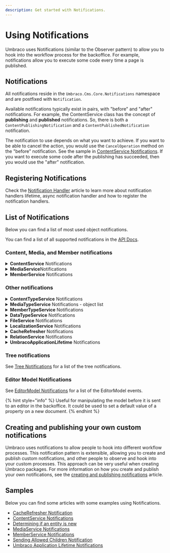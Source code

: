 ```yaml
---
description: Get started with Notifications.
---
```


# Using Notifications

Umbraco uses Notifications (similar to the Observer pattern) to allow you to hook into the workflow process for the backoffice. For example, notifications allow you to execute some code every time a page is published.

## Notifications

All notifications reside in the `Umbraco.Cms.Core.Notifications` namespace and are postfixed with `Notification`.

Available notifications typically exist in pairs, with "before" and "after" notifications. For example, the ContentService class has the concept of **publishing** and **published** notifications. So, there is both a `ContentPublishingNotification` and a `ContentPublishedNotification` notification.

The notification to use depends on what you want to achieve. If you want to be able to cancel the action, you would use the `CancelOperation` method on the "before" notification. See the sample in [ContentService Notifications](contentservice-notifications.md). If you want to execute some code after the publishing has succeeded, then you would use the "after" notification.

## Registering Notifications

Check the [Notification Handler](notification-handler.md) article to learn more about notification handlers lifetime, async notification handler and how to register the notification handlers.

## List of Notifications

Below you can find a list of most used object notifications.

You can find a list of all supported notifications in the [API Docs](https://apidocs.umbraco.com/v10/csharp/api/Umbraco.Cms.Core.Notifications.html).

### Content, Media, and Member notifications

<details>

<summary><strong>ContentService</strong> Notifications</summary>

The ContentService class is the most commonly used type when extending Umbraco using notifications. ContentService implements IContentService. It provides access to operations involving IContent.

Below you can find a list of the most common ContentService object notifications.

* [ContentSavingNotification](https://apidocs.umbraco.com/v10/csharp/api/Umbraco.Cms.Core.Notifications.ContentSavingNotification.html)
* [ContentSavedNotification](https://apidocs.umbraco.com/v10/csharp/api/Umbraco.Cms.Core.Notifications.ContentSavedNotification.html)
* [ContentPublishingNotification](https://apidocs.umbraco.com/v10/csharp/api/Umbraco.Cms.Core.Notifications.ContentPublishingNotification.html)
* [ContentPublishedNotification](https://apidocs.umbraco.com/v10/csharp/api/Umbraco.Cms.Core.Notifications.ContentPublishedNotification.html)
* [ContentUnpublishingNotification](https://apidocs.umbraco.com/v10/csharp/api/Umbraco.Cms.Core.Notifications.ContentUnpublishingNotification.html)
* [ContentUnpublishedNotification](https://apidocs.umbraco.com/v10/csharp/api/Umbraco.Cms.Core.Notifications.ContentUnpublishedNotification.html)
* [ContentCopyingNotification](https://apidocs.umbraco.com/v10/csharp/api/Umbraco.Cms.Core.Notifications.ContentCopyingNotification.html)
* [ContentCopiedNotification](https://apidocs.umbraco.com/v10/csharp/api/Umbraco.Cms.Core.Notifications.ContentCopiedNotification.html)
* [ContentMovingNotification](https://apidocs.umbraco.com/v10/csharp/api/Umbraco.Cms.Core.Notifications.ContentMovingNotification.html)
* [ContentMovedNotification](https://apidocs.umbraco.com/v10/csharp/api/Umbraco.Cms.Core.Notifications.ContentMovedNotification.html)
* [ContentMovingToRecycleBinNotification](https://apidocs.umbraco.com/v10/csharp/api/Umbraco.Cms.Core.Notifications.ContentMovingToRecycleBinNotification.html)
* [ContentMovedToRecycleBinNotification](https://apidocs.umbraco.com/v10/csharp/api/Umbraco.Cms.Core.Notifications.ContentMovedToRecycleBinNotification.html)
* [ContentDeletingNotification](https://apidocs.umbraco.com/v10/csharp/api/Umbraco.Cms.Core.Notifications.ContentDeletingNotification.html)
* [ContentDeletedNotification](https://apidocs.umbraco.com/v10/csharp/api/Umbraco.Cms.Core.Notifications.ContentDeletedNotification.html)
* [ContentDeletingVersionsNotification](https://apidocs.umbraco.com/v10/csharp/api/Umbraco.Cms.Core.Notifications.ContentDeletingVersionsNotification.html)
* [ContentDeletedVersionsNotification](https://apidocs.umbraco.com/v10/csharp/api/Umbraco.Cms.Core.Notifications.ContentDeletedVersionsNotification.html)
* [ContentRollingBackNotification](https://apidocs.umbraco.com/v10/csharp/api/Umbraco.Cms.Core.Notifications.ContentRollingBackNotification.html)
* [ContentRolledBackNotification](https://apidocs.umbraco.com/v10/csharp/api/Umbraco.Cms.Core.Notifications.ContentRolledBackNotification.html)
* [ContentSendingToPublishNotification](https://apidocs.umbraco.com/v10/csharp/api/Umbraco.Cms.Core.Notifications.ContentSendingToPublishNotification.html)
* [ContentSentToPublishNotification](https://apidocs.umbraco.com/v10/csharp/api/Umbraco.Cms.Core.Notifications.ContentSentToPublishNotification.html)
* [ContentEmptyingRecycleBinNotification](https://apidocs.umbraco.com/v10/csharp/api/Umbraco.Cms.Core.Notifications.ContentEmptyingRecycleBinNotification.html)
* [ContentEmptiedRecycleBinNotification](https://apidocs.umbraco.com/v10/csharp/api/Umbraco.Cms.Core.Notifications.ContentEmptiedRecycleBinNotification.html)
* [ContentSavedBlueprintNotification](https://apidocs.umbraco.com/v10/csharp/api/Umbraco.Cms.Core.Notifications.ContentSavedBlueprintNotification.html)
* [ContentDeletedBlueprintNotification](https://apidocs.umbraco.com/v10/csharp/api/Umbraco.Cms.Core.Notifications.ContentDeletedBlueprintNotification.html)

</details>

<details>

<summary><strong>MediaService</strong>Notifications</summary>

Below you can find a list of the most common MediaService object notifications.

* [MediaSavingNotification](https://apidocs.umbraco.com/v10/csharp/api/Umbraco.Cms.Core.Notifications.MediaSavingNotification.html)
* [MediaSavedNotification](https://apidocs.umbraco.com/v10/csharp/api/Umbraco.Cms.Core.Notifications.MediaSavedNotification.html)
* [MediaMovingNotification](https://apidocs.umbraco.com/v10/csharp/api/Umbraco.Cms.Core.Notifications.MediaMovingNotification.html)
* [MediaMovedNotification](https://apidocs.umbraco.com/v10/csharp/api/Umbraco.Cms.Core.Notifications.MediaMovedNotification.html)
* [MediaMovingToRecycleBinNotification](https://apidocs.umbraco.com/v10/csharp/api/Umbraco.Cms.Core.Notifications.MediaMovingToRecycleBinNotification.html)
* [MediaMovedToRecycleBinNotification](https://apidocs.umbraco.com/v10/csharp/api/Umbraco.Cms.Core.Notifications.MediaMovedToRecycleBinNotification.html)
* [MediaDeletingNotification](https://apidocs.umbraco.com/v10/csharp/api/Umbraco.Cms.Core.Notifications.MediaDeletingNotification.html)
* [MediaDeletedNotification](https://apidocs.umbraco.com/v10/csharp/api/Umbraco.Cms.Core.Notifications.MediaDeletedNotification.html)
* [MediaDeletingVersionsNotification](https://apidocs.umbraco.com/v10/csharp/api/Umbraco.Cms.Core.Notifications.MediaDeletingVersionsNotification.html)
* [MediaDeletedVersionsNotification](https://apidocs.umbraco.com/v10/csharp/api/Umbraco.Cms.Core.Notifications.MediaDeletedVersionsNotification.html)

</details>

<details>

<summary><strong>MemberService</strong> Notifications</summary>

The MemberService implements IMemberService and provides access to operations involving IMember.

Below you can find a list of the most common MemberService object notifications.

* [MemberSavingNotification](https://apidocs.umbraco.com/v10/csharp/api/Umbraco.Cms.Core.Notifications.MemberSavingNotification.html)
* [MemberSavedNotification](https://apidocs.umbraco.com/v10/csharp/api/Umbraco.Cms.Core.Notifications.MemberSavedNotification.html)
* [MemberDeletingNotification](https://apidocs.umbraco.com/v10/csharp/api/Umbraco.Cms.Core.Notifications.MemberDeletingNotification.html)
* [MemberDeletedNotification](https://apidocs.umbraco.com/v10/csharp/api/Umbraco.Cms.Core.Notifications.MemberDeletedNotification.html)
* [AssignedMemberRolesNotification](https://apidocs.umbraco.com/v10/csharp/api/Umbraco.Cms.Core.Notifications.AssignedMemberRolesNotification.html)
* [RemovedMemberRolesNotification](https://apidocs.umbraco.com/v10/csharp/api/Umbraco.Cms.Core.Notifications.RemovedMemberRolesNotification.html)

</details>

### Other notifications

<details>

<summary><strong>ContentTypeService</strong> Notifications</summary>

The ContentTypeService class implements IContentTypeService. It provides access to operations involving IContentType.

Below you can find a list of the most common ContentTypeService object notifications.

* [ContentTypeSavingNotification](https://apidocs.umbraco.com/v10/csharp/api/Umbraco.Cms.Core.Notifications.ContentTypeSavingNotification.html)
* [ContentTypeSavedNotification](https://apidocs.umbraco.com/v10/csharp/api/Umbraco.Cms.Core.Notifications.ContentTypeSavedNotification.html)
* [ContentTypeDeletingNotification](https://apidocs.umbraco.com/v10/csharp/api/Umbraco.Cms.Core.Notifications.ContentTypeDeletingNotification.html)
* [ContentTypeDeletedNotification](https://apidocs.umbraco.com/v10/csharp/api/Umbraco.Cms.Core.Notifications.ContentTypeDeletedNotification.html)
* [ContentTypeMovingNotification](https://apidocs.umbraco.com/v10/csharp/api/Umbraco.Cms.Core.Notifications.ContentTypeMovingNotification.html)
* [ContentTypeMovedNotification](https://apidocs.umbraco.com/v10/csharp/api/Umbraco.Cms.Core.Notifications.ContentTypeMovedNotification.html)
* [ContentTypeChangedNotification](https://apidocs.umbraco.com/v10/csharp/api/Umbraco.Cms.Core.Notifications.ContentTypeChangedNotification.html)

</details>

<details>

<summary><strong>MediaTypeService</strong> Notifications - object list</summary>

The MediaTypeService class implements IMediaTypeService. It provides access to operations involving IMediaType.

Below you can find a list of the most common MediaTypeService object notifications.

* [MediaTypeSavingNotification](https://apidocs.umbraco.com/v10/csharp/api/Umbraco.Cms.Core.Notifications.MediaTypeSavingNotification.html)
* [MediaTypeSavedNotification](https://apidocs.umbraco.com/v10/csharp/api/Umbraco.Cms.Core.Notifications.MediaTypeSavedNotification.html)
* [MediaTypeDeletingNotification](https://apidocs.umbraco.com/v10/csharp/api/Umbraco.Cms.Core.Notifications.MediaTypeDeletingNotification.html)
* [MediaTypeDeletedNotification](https://apidocs.umbraco.com/v10/csharp/api/Umbraco.Cms.Core.Notifications.MediaTypeDeletedNotification.html)
* [MediaTypeMovingNotification](https://apidocs.umbraco.com/v10/csharp/api/Umbraco.Cms.Core.Notifications.MediaTypeMovingNotification.html)
* [MediaTypeMovedNotification](https://apidocs.umbraco.com/v10/csharp/api/Umbraco.Cms.Core.Notifications.MediaTypeMovedNotification.html)
* [MediaTypeChangedNotification](https://apidocs.umbraco.com/v10/csharp/api/Umbraco.Cms.Core.Notifications.MediaTypeChangedNotification.html)

</details>

<details>

<summary><strong>MemberTypeService</strong> Notifications</summary>

The MemberTypeService class implements IMemberTypeService. It provides access to operations involving IMemberType

Below you can find a list of the most common MemberTypeService object notifications.

* [MemberTypeSavingNotification](https://apidocs.umbraco.com/v10/csharp/api/Umbraco.Cms.Core.Notifications.MemberTypeSavingNotification.html)
* [MemberTypeSavedNotification](https://apidocs.umbraco.com/v10/csharp/api/Umbraco.Cms.Core.Notifications.MemberTypeSavedNotification.html)
* [MemberTypeDeletingNotification](https://apidocs.umbraco.com/v10/csharp/api/Umbraco.Cms.Core.Notifications.MemberTypeDeletingNotification.html)
* [MemberTypeDeletedNotification](https://apidocs.umbraco.com/v10/csharp/api/Umbraco.Cms.Core.Notifications.MemberTypeDeletedNotification.html)
* [MemberTypeMovingNotification](https://apidocs.umbraco.com/v10/csharp/api/Umbraco.Cms.Core.Notifications.MemberTypeMovingNotification.html)
* [MemberTypeMovedNotification](https://apidocs.umbraco.com/v10/csharp/api/Umbraco.Cms.Core.Notifications.MemberTypeMovedNotification.html)
* [MemberTypeChangedNotification](https://apidocs.umbraco.com/v10/csharp/api/Umbraco.Cms.Core.Notifications.MemberTypeChangedNotification.html)

</details>

<details>

<summary><strong>DataTypeService</strong> Notifications</summary>

The DataTypeService class implements IDataTypeService. It provides access to operations involving IDataType.

Below you can find a list of the most common DataTypeService object notifications.

* [DataTypeSavingNotification](https://apidocs.umbraco.com/v10/csharp/api/Umbraco.Cms.Core.Notifications.DataTypeSavingNotification.html)
* [DataTypeSavedNotification](https://apidocs.umbraco.com/v10/csharp/api/Umbraco.Cms.Core.Notifications.DataTypeSavedNotification.html)
* [DataTypeDeletingNotification](https://apidocs.umbraco.com/v10/csharp/api/Umbraco.Cms.Core.Notifications.DataTypeDeletingNotification.html)
* [DataTypeDeletedNotification](https://apidocs.umbraco.com/v10/csharp/api/Umbraco.Cms.Core.Notifications.DataTypeDeletedNotification.html)
* [DataTypeMovingNotification](https://apidocs.umbraco.com/v10/csharp/api/Umbraco.Cms.Core.Notifications.DataTypeMovingNotification.html)
* [DataTypeMovedNotification](https://apidocs.umbraco.com/v10/csharp/api/Umbraco.Cms.Core.Notifications.DataTypeMovedNotification.html)

</details>

<details>

<summary><strong>FileService</strong> Notifications</summary>

The FileService class implements IFileService. It provides access to operations involving IFile objects like scripts, stylesheets and templates.

Below you can find a list of the most common FileService object notifications.

* [TemplateSavingNotification](https://apidocs.umbraco.com/v10/csharp/api/Umbraco.Cms.Core.Notifications.TemplateSavingNotification.html)
* [TemplateSavedNotification](https://apidocs.umbraco.com/v10/csharp/api/Umbraco.Cms.Core.Notifications.TemplateSavedNotification.html)
* [ScriptSavingNotification](https://apidocs.umbraco.com/v10/csharp/api/Umbraco.Cms.Core.Notifications.ScriptSavingNotification.html)
* [ScriptSavedNotification](https://apidocs.umbraco.com/v10/csharp/api/Umbraco.Cms.Core.Notifications.ScriptSavedNotification.html)
* [StylesheetSavingNotification](https://apidocs.umbraco.com/v10/csharp/api/Umbraco.Cms.Core.Notifications.StylesheetSavingNotification.html)
* [StylesheetSavedNotification](https://apidocs.umbraco.com/v10/csharp/api/Umbraco.Cms.Core.Notifications.StylesheetSavedNotification.html)
* [TemplateDeletingNotification](https://apidocs.umbraco.com/v10/csharp/api/Umbraco.Cms.Core.Notifications.TemplateDeletingNotification.html)
* [TemplateDeletedNotification](https://apidocs.umbraco.com/v10/csharp/api/Umbraco.Cms.Core.Notifications.TemplateDeletedNotification.html)
* [ScriptDeletingNotification](https://apidocs.umbraco.com/v10/csharp/api/Umbraco.Cms.Core.Notifications.ScriptDeletingNotification.html)
* [ScriptDeletedNotification](https://apidocs.umbraco.com/v10/csharp/api/Umbraco.Cms.Core.Notifications.ScriptDeletedNotification.html)
* [StylesheetDeletingNotification](https://apidocs.umbraco.com/v10/csharp/api/Umbraco.Cms.Core.Notifications.StylesheetDeletingNotification.html)
* [StylesheetDeletedNotification](https://apidocs.umbraco.com/v10/csharp/api/Umbraco.Cms.Core.Notifications.StylesheetDeletedNotification.html)

</details>

<details>

<summary><strong>LocalizationService</strong> Notifications</summary>

The LocalizationService class implements ILocalizationService. It provides access to operations involving Language and DictionaryItem.

Below you can find a list of the most common LocalizationService object notifications.

* [LanguageSavingNotification](https://apidocs.umbraco.com/v10/csharp/api/Umbraco.Cms.Core.Notifications.LanguageSavingNotification.html)
* [LanguageSavedNotification](https://apidocs.umbraco.com/v10/csharp/api/Umbraco.Cms.Core.Notifications.LanguageSavedNotification.html)
* [DictionaryItemSavingNotification](https://apidocs.umbraco.com/v10/csharp/api/Umbraco.Cms.Core.Notifications.DictionaryItemSavingNotification.html)
* [DictionaryItemSavedNotification](https://apidocs.umbraco.com/v10/csharp/api/Umbraco.Cms.Core.Notifications.DictionaryItemSavedNotification.html)
* [LanguageDeletingNotification](https://apidocs.umbraco.com/v10/csharp/api/Umbraco.Cms.Core.Notifications.LanguageDeletingNotification.html)
* [LanguageDeletedNotification](https://apidocs.umbraco.com/v10/csharp/api/Umbraco.Cms.Core.Notifications.LanguageDeletedNotification.html)
* [DictionaryItemDeletingNotification](https://apidocs.umbraco.com/v10/csharp/api/Umbraco.Cms.Core.Notifications.DictionaryItemDeletingNotification.html)
* [DictionaryItemDeletedNotification](https://apidocs.umbraco.com/v10/csharp/api/Umbraco.Cms.Core.Notifications.DictionaryItemDeletedNotification.html)

</details>

<details>

<summary><strong>CacheRefresher</strong> Notifications</summary>

Below you can find a list of the most common CacheRefresher object notifications.

* [ContentCacheRefresherNotification](https://apidocs.umbraco.com/v10/csharp/api/Umbraco.Cms.Core.Notifications.ContentCacheRefresherNotification.html)
* [MediaCacheRefresherNotification](https://apidocs.umbraco.com/v10/csharp/api/Umbraco.Cms.Core.Notifications.MediaCacheRefresherNotification.html)
* [MemberCacheRefresherNotification](https://apidocs.umbraco.com/v10/csharp/api/Umbraco.Cms.Core.Notifications.MemberCacheRefresherNotification.html)
* [UserCacheRefresherNotification](https://apidocs.umbraco.com/v10/csharp/api/Umbraco.Cms.Core.Notifications.UserCacheRefresherNotification.html)

</details>

<details>

<summary><strong>RelationService</strong> Notifications</summary>

Below you can find a list of the most common RelationService object notifications.

The RelationService provides access to operations involving IRelation and IRelationType, and publishes the following relation notifications:

* [RelationSavingNotification](https://apidocs.umbraco.com/v10/csharp/api/Umbraco.Cms.Core.Notifications.RelationSavingNotification.html)
* [RelationSavedNotification](https://apidocs.umbraco.com/v10/csharp/api/Umbraco.Cms.Core.Notifications.RelationSavedNotification.html)
* [RelationDeletingNotification](https://apidocs.umbraco.com/v10/csharp/api/Umbraco.Cms.Core.Notifications.RelationDeletingNotification.html)
* [RelationDeletedNotification](https://apidocs.umbraco.com/v10/csharp/api/Umbraco.Cms.Core.Notifications.RelationDeletedNotification.html)
* [RelationTypeSavingNotification](https://apidocs.umbraco.com/v10/csharp/api/Umbraco.Cms.Core.Notifications.RelationTypeSavingNotification.html)
* [RelationTypeSavedNotification](https://apidocs.umbraco.com/v10/csharp/api/Umbraco.Cms.Core.Notifications.RelationTypeSavedNotification.html)
* [RelationTypeDeletingNotification](https://apidocs.umbraco.com/v10/csharp/api/Umbraco.Cms.Core.Notifications.RelationTypeDeletingNotification.html)
* [RelationTypeDeletedNotification](https://apidocs.umbraco.com/v10/csharp/api/Umbraco.Cms.Core.Notifications.RelationTypeDeletedNotification.html)

</details>

<details>

<summary><strong>UmbracoApplicationLifetime</strong> Notifications</summary>

Represents an Umbraco application lifetime (starting, started, stopping, stopped) notification.

Below you can find a list of the most common UmbracoApplicationLifetime object notifications.

* [UmbracoApplicationStartingNotification](https://apidocs.umbraco.com/v10/csharp/api/Umbraco.Cms.Core.Notifications.UmbracoApplicationStartingNotification.html)
* [UmbracoApplicationStartedNotification](https://apidocs.umbraco.com/v10/csharp/api/Umbraco.Cms.Core.Notifications.UmbracoApplicationStartedNotification.html)
* [UmbracoApplicationStoppingNotification](https://apidocs.umbraco.com/v10/csharp/api/Umbraco.Cms.Core.Notifications.UmbracoApplicationStoppingNotification.html)
* [UmbracoApplicationStoppedNotification](https://apidocs.umbraco.com/v10/csharp/api/Umbraco.Cms.Core.Notifications.UmbracoApplicationStoppedNotification.html)

</details>

### Tree notifications

See [Tree Notifications](../../extending/section-trees/) for a list of the tree notifications.

### Editor Model Notifications

See [EditorModel Notifications](editormodel-notifications/) for a list of the EditorModel events.

{% hint style="info" %}
Useful for manipulating the model before it is sent to an editor in the backoffice. It could be used to set a default value of a property on a new document.
{% endhint %}

## Creating and publishing your own custom notifications

Umbraco uses notifications to allow people to hook into different workflow processes. This notification pattern is extensible, allowing you to create and publish custom notifications, and other people to observe and hook into your custom processes. This approach can be very useful when creating Umbraco packages. For more information on how you create and publish your own notifications, see the [creating and publishing notifications](creating-and-publishing-notifications.md) article.

## Samples

Below you can find some articles with some examples using Notifications.

* [CacheRefresher Notification](cacherefresher-notifications.md)
* [ContentService Notifications](contentservice-notifications.md)
* [Determining if an entity is new](determining-new-entity.md)
* [MediaService Notifications](mediaservice-notifications.md)
* [MemberService Notifications](memberservice-notifications.md)
* [Sending Allowed Children Notification](sendingallowedchildrennotifications.md)
* [Umbraco Application Lifetime Notifications](umbracoapplicationlifetime-notifications.md)
